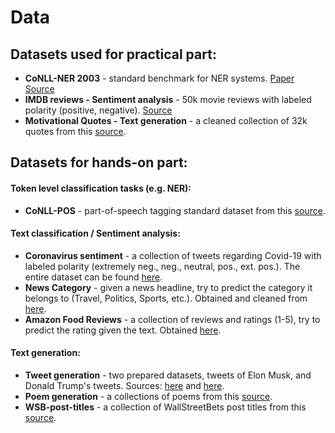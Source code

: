 # Data

## Datasets used for practical part:
- **CoNLL-NER 2003** - standard benchmark for NER systems. [Paper](https://www.aclweb.org/anthology/W03-0419.pdf) [Source](https://www.clips.uantwerpen.be/conll2003/ner/)
- **IMDB reviews - Sentiment analysis** - 50k movie reviews with labeled polarity (positive, negative). [Source](https://www.kaggle.com/lakshmi25npathi/imdb-dataset-of-50k-movie-reviews)
- **Motivational Quotes - Text generation** - a cleaned collection of 32k quotes from this [source](https://www.kaggle.com/stuffbyyc/quotes).

## Datasets for hands-on part:
#### Token level classification tasks (e.g. NER):
- **CoNLL-POS** - part-of-speech tagging standard dataset from this [source](https://www.clips.uantwerpen.be/conll2000/chunking/).

#### Text classification / Sentiment analysis:
- **Coronavirus sentiment** - a collection of tweets regarding Covid-19 with labeled polarity (extremely neg., neg., neutral, pos., ext. pos.). The entire dataset can be found [here](https://www.kaggle.com/datatattle/covid-19-nlp-text-classification).
- **News Category** - given a news headline, try to predict the category it belongs to (Travel, Politics, Sports, etc.). Obtained and cleaned from [here](https://www.kaggle.com/rmisra/news-category-dataset).
- **Amazon Food Reviews** - a collection of reviews and ratings (1-5), try to predict the rating given the text. Obtained [here](https://www.kaggle.com/snap/amazon-fine-food-reviews).

#### Text generation:
- **Tweet generation** - two prepared datasets, tweets of Elon Musk, and Donald Trump's tweets. Sources: [here](https://www.kaggle.com/vidyapb/elon-musk-tweets-2015-to-2020) and [here](https://www.kaggle.com/austinreese/trump-tweets?select=trumptweets.csv).
- **Poem generation** - a collections of poems from this [source](https://www.kaggle.com/ultrajack/modern-renaissance-poetry).
- **WSB-post-titles** - a collection of WallStreetBets post titles from this [source](https://www.kaggle.com/gpreda/reddit-wallstreetsbets-posts).
